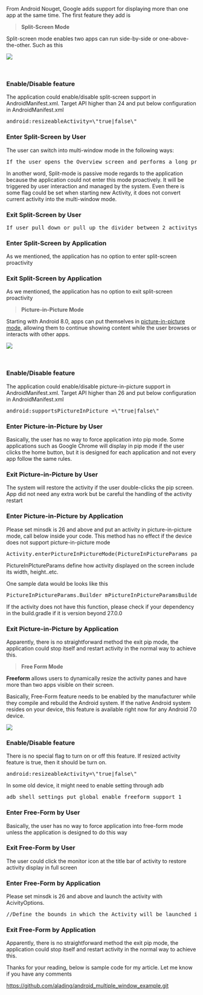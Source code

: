 

<p>From Android Nouget, Google adds support for displaying more than one app at the same time. The first feature they add is</p> <blockquote>  <strong>Split-Screen Mode</strong> </blockquote> <p>Split-screen mode enables two apps can run side-by-side or one-above-the-other. Such as this</p> <div class=\"slate-resizable-image-embed slate-image-embed__resize-middle\">  <img data-media-urn=\"urn:li:digitalmediaAsset:C5612AQEbFuvq6F41kg\" data-li-src=\"https://media.licdn.com/dms/image/C5612AQEbFuvq6F41kg/article-inline_image-shrink_1500_2232/0?e=2120360400&v=alpha&t=Ml7pF5kExTKxZhC16AJ-M2bCvFbXNeTF16QFQhhHH7U\" src=\"//:0\"> </div> <p><br></p> <h3>Enable/Disable feature</h3> <p>The application could enable/disable split-screen support in AndroidManifest.xml. Target API higher than 24 and put below configuration in AndroidManifest.xml</p> <pre spellcheck=\"false\">android:resizeableActivity=<span class=\"hljs-string\">\"true|false\"</span></pre> <h3>Enter Split-Screen by User</h3> <p>The user can switch into multi-window mode in the following ways:</p> <pre spellcheck=\"false\">If the user opens the Overview screen <span class=\"hljs-keyword\">and</span> performs a long press <span class=\"hljs-literal\">on</span> an activity title, they can drag that activity to a highlighted portion <span class=\"hljs-keyword\">of</span> the screen to put the activity <span class=\"hljs-keyword\">in</span> multi-<span class=\"hljs-built_in\">window</span> mode.If the user performs a long press <span class=\"hljs-literal\">on</span> the Overview button, the device puts the current activity <span class=\"hljs-keyword\">in</span> multi-<span class=\"hljs-built_in\">window</span> mode <span class=\"hljs-keyword\">and</span> opens the Overview screen to let the user choose another activity to share the screen.</pre> <p>In another word, Split-mode is passive mode regards to the application because the application could not enter this mode proactively. It will be triggered by user interaction and managed by the system. Even there is some flag could be set when starting new Activity, it does not convert current activity into the multi-window mode.</p> <h3>Exit Split-Screen by User</h3> <pre spellcheck=\"false\">If user pull down <span class=\"hljs-keyword\">or</span> pull up the divider between <span class=\"hljs-number\">2</span> activitys, it willonly display one activity <span class=\"hljs-keyword\">in</span> whoel screen.</pre> <h3>Enter Split-Screen by Application</h3> <p>As we mentioned, the application has no option to enter split-screen proactivity</p> <h3>Exit Split-Screen by Application</h3> <p>As we mentioned, the application has no option to exit split-screen proactivity</p> <blockquote>  <strong>Picture-in-Picture Mode</strong> </blockquote> <p>Starting with Android 8.0, apps can put themselves in <a href=\"https://developer.android.com/guide/topics/ui/picture-in-picture.html\" target=\"_blank\" rel=\"nofollow noopener\">picture-in-picture mode</a>, allowing them to continue showing content while the user browses or interacts with other apps.</p> <div class=\"slate-resizable-image-embed slate-image-embed__resize-middle\">  <img data-media-urn=\"urn:li:digitalmediaAsset:C5612AQFk2yW-Zrfg6w\" data-li-src=\"https://media.licdn.com/dms/image/C5612AQFk2yW-Zrfg6w/article-inline_image-shrink_1500_2232/0?e=2120360400&v=alpha&t=escp5J_ICDuTUR_uIy6EvHBnlOI9P0vhjqkE6vY5NSo\" src=\"//:0\"> </div> <p><br></p> <h3>Enable/Disable feature</h3> <p>The application could enable/disable picture-in-picture support in AndroidManifest.xml. Target API higher than 26 and put below configuration in AndroidManifest.xml</p> <pre spellcheck=\"false\">android:supportsPictureInPicture =<span class=\"hljs-string\">\"true|false\"</span></pre> <h3>Enter Picture-in-Picture by User</h3> <p>Basically, the user has no way to force application into pip mode. Some applications such as Google Chrome will display in pip mode if the user clicks the home button, but it is designed for each application and not every app follow the same rules.</p> <h3>Exit Picture-in-Picture by User</h3> <p>The system will restore the activity if the user double-clicks the pip screen. App did not need any extra work but be careful the handling of the activity restart</p> <h3>Enter Picture-in-Picture by Application</h3> <p>Please set minsdk is 26 and above and put an activity in picture-in-picture mode, call below inside your code. This method has no effect if the device does not support picture-in-picture mode</p> <pre spellcheck=\"false\">Activity.enterPictureInPictureMode(PictureInPictureParams <span class=\"hljs-keyword\">params</span>)</pre> <p>PictureInPIctureParams define how activity displayed on the screen include its width, height..etc.</p> <p>One sample data would be looks like this</p> <pre spellcheck=\"false\">PictureInPictureParams.Builder mPictureInPictureParamsBuilder =        <span class=\"hljs-keyword\">new</span> PictureInPictureParams.Builder();<span class=\"hljs-comment\">// set size</span><span class=\"hljs-keyword\">int</span> width = <span class=\"hljs-number\">400</span>; <span class=\"hljs-comment\">// pixel size</span><span class=\"hljs-keyword\">int</span> height = <span class=\"hljs-number\">300</span>; <span class=\"hljs-comment\">// pixel size</span>Rational aspectRatio = <span class=\"hljs-keyword\">new</span> Rational(<span class=\"hljs-number\">400</span>, <span class=\"hljs-number\">300</span>);<span class=\"hljs-comment\">//set actions</span><span class=\"hljs-keyword\">final</span> ArrayList<RemoteAction> actions = <span class=\"hljs-keyword\">new</span> ArrayList<>();actions.add(        <span class=\"hljs-keyword\">new</span> RemoteAction(                Icon.createWithResource(MainActivity.<span class=\"hljs-keyword\">this</span>, R.drawable.ic_info_24dp),                getString(R.<span class=\"hljs-built_in\">string</span>.info),                getString(R.<span class=\"hljs-built_in\">string</span>.info_description),                PendingIntent.getActivity(                        MainActivity.<span class=\"hljs-keyword\">this</span>,                        REQUEST_INFO,                        <span class=\"hljs-keyword\">new</span> Intent(                                Intent.ACTION_VIEW,                                Uri.parse(getString(R.<span class=\"hljs-built_in\">string</span>.info_uri))),                        <span class=\"hljs-number\">0</span>)));<span class=\"hljs-comment\">//build</span>mPictureInPictureParamsBuilder.setAspectRatio(aspectRatio).setActions(actions).build();<span class=\"hljs-comment\">//change to pip mode</span>enterPictureInPictureMode(mPictureInPictureParamsBuilder.build());</pre> <p>If the activity does not have this function, please check if your dependency in the build.gradle if it is version beyond 27.0.0</p> <h3>Exit Picture-in-Picture by Application</h3> <p>Apparently, there is no straightforward method the exit pip mode, the application could stop itself and restart activity in the normal way to achieve this.</p> <blockquote>  <strong>Free Form Mode</strong> </blockquote> <p><strong>Freeform</strong> allows users to dynamically resize the activity panes and have more than two apps visible on their screen.</p> <p>Basically, Free-Form feature needs to be enabled by the manufacturer while they compile and rebuild the Android system. If the native Android system resides on your device, this feature is available right now for any Android 7.0 device.</p> <div class=\"slate-resizable-image-embed slate-image-embed__resize-full-width\">  <img data-media-urn=\"urn:li:digitalmediaAsset:C5612AQGqxHgf5LERZA\" data-li-src=\"https://media.licdn.com/dms/image/C5612AQGqxHgf5LERZA/article-inline_image-shrink_1500_2232/0?e=2120360400&v=alpha&t=UndgPG3W0JRVsRIfSWNYNn7BK-hKG5BoRU-0IbxRYOI\" src=\"//:0\"> </div> <h3>Enable/Disable feature</h3> <p>There is no special flag to turn on or off this feature. If resized activity feature is true, then it should be turn on.</p> <pre spellcheck=\"false\">android:resizeableActivity=<span class=\"hljs-string\">\"true|false\"</span></pre> <p>In some old device, it might need to enable setting through adb</p> <pre spellcheck=\"false\">adb shell settings put global <span class=\"hljs-built_in\">enable</span>_freeform_support 1</pre> <h3>Enter Free-Form by User</h3> <p>Basically, the user has no way to force application into free-form mode unless the application is designed to do this way</p> <h3>Exit Free-Form by User</h3> <p>The user could click the monitor icon at the title bar of activity to restore activity display in full screen</p> <h3>Enter Free-Form by Application</h3> <p>Please set minsdk is 26 and above and launch the activity with AcivityOptions.</p> <pre spellcheck=\"false\"><span class=\"hljs-comment\">//Define the bounds in which the Activity will be launched into.</span>Rect bounds = <span class=\"hljs-keyword\">new</span> Rect(<span class=\"hljs-number\">0</span>,<span class=\"hljs-number\">0</span>,<span class=\"hljs-number\">300</span>,<span class=\"hljs-number\">300</span>);<span class=\"hljs-comment\">// Set the bounds as an activity option.</span>ActivityOptions options = ActivityOptions.makeBasic();options.setLaunchBounds(bounds);<span class=\"hljs-comment\">// Start the LaunchBoundsActivity with the specified options</span>Intent intent = <span class=\"hljs-keyword\">new</span> Intent(<span class=\"hljs-keyword\">this</span>, FreeFormActivity.<span class=\"hljs-keyword\">class</span>);intent.addFlags(        Intent.FLAG_ACTIVITY_MULTIPLE_TASK |        Intent.FLAG_ACTIVITY_NEW_TASK);startActivity(intent, options.toBundle());</pre> <h3>Exit Free-Form by Application</h3> <p>Apparently, there is no straightforward method the exit pip mode, the application could stop itself and restart activity in the normal way to achieve this.</p> <p>Thanks for your reading, below is sample code for my article. Let me know if you have any comments</p> <p><a href=\"https://github.com/alading/android_multiple_window_example.git\" target=\"_blank\" rel=\"nofollow noopener\">https://github.com/alading/android_multiple_window_example.git</a></p>